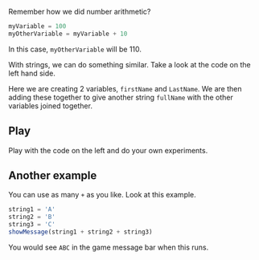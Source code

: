 Remember how we did number arithmetic?

```javascript
myVariable = 100
myOtherVariable = myVariable + 10
```

In this case, `myOtherVariable` will be 110.

With strings, we can do something similar. Take a look at the code on the left hand side.

Here we are creating 2 variables, `firstName` and `LastName`. We are then adding these together to give another string `fullName` with the other variables joined together.

## Play 
Play with the code on the left and do your own experiments.

## Another example
You can use as many `+` as you like. Look at this example.

```javascript
string1 = 'A'
string2 = 'B'
string3 = 'C'
showMessage(string1 + string2 + string3)
```

You would see `ABC` in the game message bar when this runs.